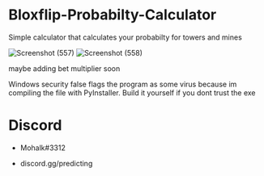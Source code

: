 # Bloxflip-Probabilty-Calculator
Simple calculator that calculates your probabilty for towers and mines

![Screenshot (557)](https://user-images.githubusercontent.com/45693149/229256137-c5fdfccf-242d-46c3-a63a-2dd015870c98.png)
![Screenshot (558)](https://user-images.githubusercontent.com/45693149/229256140-644810ff-0509-436c-8805-57cf5e352c0d.png)

maybe adding bet multiplier soon

Windows security false flags the program as some virus because im compiling the file with PyInstaller.
Build it yourself if you dont trust the exe

# Discord
 - Mohalk#3312

 - discord.gg/predicting
